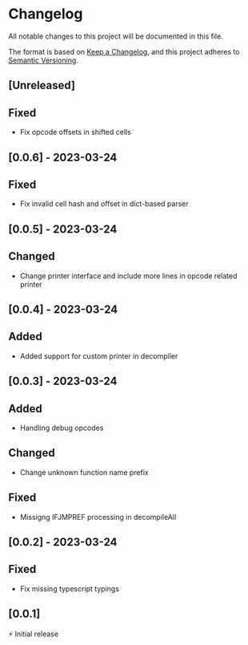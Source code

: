# Changelog

All notable changes to this project will be documented in this file.

The format is based on [Keep a Changelog](https://keepachangelog.com/en/1.0.0/),
and this project adheres to [Semantic Versioning](https://semver.org/spec/v2.0.0.html).

## [Unreleased]

## Fixed
- Fix opcode offsets in shifted cells

## [0.0.6] - 2023-03-24

## Fixed
- Fix invalid cell hash and offset in dict-based parser

## [0.0.5] - 2023-03-24

## Changed
- Change printer interface and include more lines in opcode related printer

## [0.0.4] - 2023-03-24

## Added
- Added support for custom printer in decompiler

## [0.0.3] - 2023-03-24

## Added
- Handling debug opcodes

## Changed
- Change unknown function name prefix

## Fixed
- Missigng IFJMPREF processing in decompileAll

## [0.0.2] - 2023-03-24

## Fixed
- Fix missing typescript typings

## [0.0.1]

⚡️ Initial release
